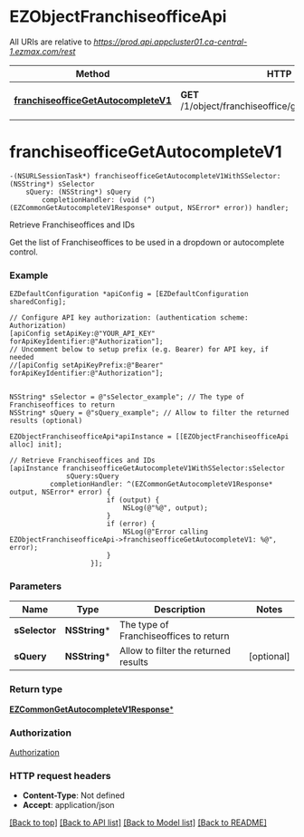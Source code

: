 # EZObjectFranchiseofficeApi

All URIs are relative to *https://prod.api.appcluster01.ca-central-1.ezmax.com/rest*

Method | HTTP request | Description
------------- | ------------- | -------------
[**franchiseofficeGetAutocompleteV1**](EZObjectFranchiseofficeApi.md#franchiseofficegetautocompletev1) | **GET** /1/object/franchiseoffice/getAutocomplete/{sSelector} | Retrieve Franchiseoffices and IDs


# **franchiseofficeGetAutocompleteV1**
```objc
-(NSURLSessionTask*) franchiseofficeGetAutocompleteV1WithSSelector: (NSString*) sSelector
    sQuery: (NSString*) sQuery
        completionHandler: (void (^)(EZCommonGetAutocompleteV1Response* output, NSError* error)) handler;
```

Retrieve Franchiseoffices and IDs

Get the list of Franchiseoffices to be used in a dropdown or autocomplete control.

### Example
```objc
EZDefaultConfiguration *apiConfig = [EZDefaultConfiguration sharedConfig];

// Configure API key authorization: (authentication scheme: Authorization)
[apiConfig setApiKey:@"YOUR_API_KEY" forApiKeyIdentifier:@"Authorization"];
// Uncomment below to setup prefix (e.g. Bearer) for API key, if needed
//[apiConfig setApiKeyPrefix:@"Bearer" forApiKeyIdentifier:@"Authorization"];


NSString* sSelector = @"sSelector_example"; // The type of Franchiseoffices to return
NSString* sQuery = @"sQuery_example"; // Allow to filter the returned results (optional)

EZObjectFranchiseofficeApi*apiInstance = [[EZObjectFranchiseofficeApi alloc] init];

// Retrieve Franchiseoffices and IDs
[apiInstance franchiseofficeGetAutocompleteV1WithSSelector:sSelector
              sQuery:sQuery
          completionHandler: ^(EZCommonGetAutocompleteV1Response* output, NSError* error) {
                        if (output) {
                            NSLog(@"%@", output);
                        }
                        if (error) {
                            NSLog(@"Error calling EZObjectFranchiseofficeApi->franchiseofficeGetAutocompleteV1: %@", error);
                        }
                    }];
```

### Parameters

Name | Type | Description  | Notes
------------- | ------------- | ------------- | -------------
 **sSelector** | **NSString***| The type of Franchiseoffices to return | 
 **sQuery** | **NSString***| Allow to filter the returned results | [optional] 

### Return type

[**EZCommonGetAutocompleteV1Response***](EZCommonGetAutocompleteV1Response.md)

### Authorization

[Authorization](../README.md#Authorization)

### HTTP request headers

 - **Content-Type**: Not defined
 - **Accept**: application/json

[[Back to top]](#) [[Back to API list]](../README.md#documentation-for-api-endpoints) [[Back to Model list]](../README.md#documentation-for-models) [[Back to README]](../README.md)

